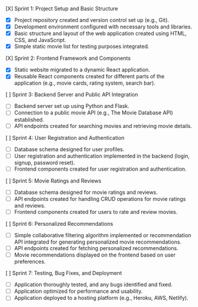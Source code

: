 [X] Sprint 1: Project Setup and Basic Structure  
- [X] Project repository created and version control set up (e.g., Git).  
- [X] Development environment configured with necessary tools and libraries.  
- [X] Basic structure and layout of the web application created using HTML, CSS, and JavaScript.  
- [X] Simple static movie list for testing purposes integrated.  

[X] Sprint 2: Frontend Framework and Components
- [X] Static website migrated to a dynamic React application.
- [X] Reusable React components created for different parts of the application (e.g., movie cards, rating system, search bar).

[ ] Sprint 3: Backend Server and Public API Integration
- [ ] Backend server set up using Python and Flask.
- [ ] Connection to a public movie API (e.g., The Movie Database API) established.
- [ ] API endpoints created for searching movies and retrieving movie details.

[ ] Sprint 4: User Registration and Authentication
- [ ] Database schema designed for user profiles.
- [ ] User registration and authentication implemented in the backend (login, signup, password reset).
- [ ] Frontend components created for user registration and authentication.

[ ] Sprint 5: Movie Ratings and Reviews
- [ ] Database schema designed for movie ratings and reviews.
- [ ] API endpoints created for handling CRUD operations for movie ratings and reviews.
- [ ] Frontend components created for users to rate and review movies.

[ ] Sprint 6: Personalized Recommendations
- [ ] Simple collaborative filtering algorithm implemented or recommendation API integrated for generating personalized movie recommendations.
- [ ] API endpoints created for fetching personalized recommendations.
- [ ] Movie recommendations displayed on the frontend based on user preferences.

[ ] Sprint 7: Testing, Bug Fixes, and Deployment
- [ ] Application thoroughly tested, and any bugs identified and fixed.
- [ ] Application optimized for performance and usability.
- [ ] Application deployed to a hosting platform (e.g., Heroku, AWS, Netlify).
